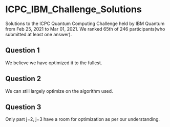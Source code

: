 # ICPC_IBM_Challenge_Solutions

Solutions to the ICPC Quantum Computing Challenge held by IBM Quantum from Feb 25, 2021 to Mar 01, 2021.
We ranked 65th of 246 participants(who submitted at least one answer). 

## Question 1
We believe we have optimized it to the fullest.
## Question 2
We can still largely optimize on the algorithm used.
## Question 3
Only part j=2, j=3 have a room for optimization as per our understanding.
